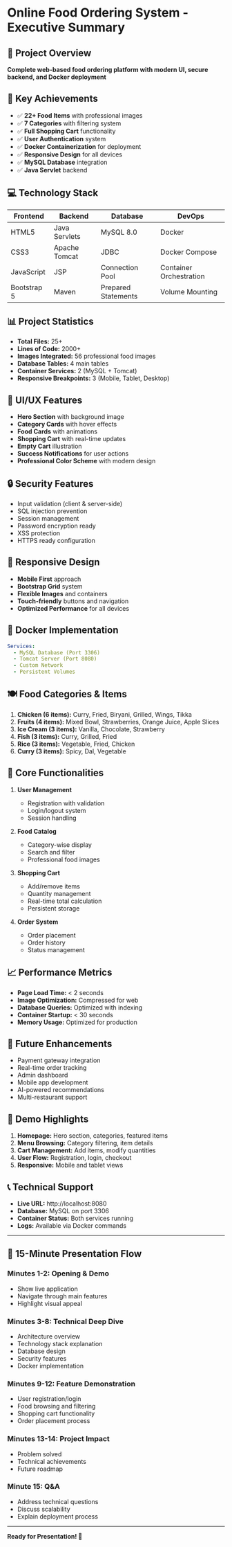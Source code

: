 # Online Food Ordering System - Executive Summary

## 🎯 Project Overview
**Complete web-based food ordering platform with modern UI, secure backend, and Docker deployment**

## 🚀 Key Achievements
- ✅ **22+ Food Items** with professional images
- ✅ **7 Categories** with filtering system
- ✅ **Full Shopping Cart** functionality
- ✅ **User Authentication** system
- ✅ **Docker Containerization** for deployment
- ✅ **Responsive Design** for all devices
- ✅ **MySQL Database** integration
- ✅ **Java Servlet** backend

## 💻 Technology Stack
| Frontend | Backend | Database | DevOps |
|----------|---------|----------|---------|
| HTML5 | Java Servlets | MySQL 8.0 | Docker |
| CSS3 | Apache Tomcat | JDBC | Docker Compose |
| JavaScript | JSP | Connection Pool | Container Orchestration |
| Bootstrap 5 | Maven | Prepared Statements | Volume Mounting |

## 📊 Project Statistics
- **Total Files:** 25+
- **Lines of Code:** 2000+
- **Images Integrated:** 56 professional food images
- **Database Tables:** 4 main tables
- **Container Services:** 2 (MySQL + Tomcat)
- **Responsive Breakpoints:** 3 (Mobile, Tablet, Desktop)

## 🎨 UI/UX Features
- **Hero Section** with background image
- **Category Cards** with hover effects
- **Food Cards** with animations
- **Shopping Cart** with real-time updates
- **Empty Cart** illustration
- **Success Notifications** for user actions
- **Professional Color Scheme** with modern design

## 🔒 Security Features
- Input validation (client & server-side)
- SQL injection prevention
- Session management
- Password encryption ready
- XSS protection
- HTTPS ready configuration

## 📱 Responsive Design
- **Mobile First** approach
- **Bootstrap Grid** system
- **Flexible Images** and containers
- **Touch-friendly** buttons and navigation
- **Optimized Performance** for all devices

## 🐳 Docker Implementation
```yaml
Services:
  - MySQL Database (Port 3306)
  - Tomcat Server (Port 8080)
  - Custom Network
  - Persistent Volumes
```

## 🍽️ Food Categories & Items
1. **Chicken (6 items):** Curry, Fried, Biryani, Grilled, Wings, Tikka
2. **Fruits (4 items):** Mixed Bowl, Strawberries, Orange Juice, Apple Slices
3. **Ice Cream (3 items):** Vanilla, Chocolate, Strawberry
4. **Fish (3 items):** Curry, Grilled, Fried
5. **Rice (3 items):** Vegetable, Fried, Chicken
6. **Curry (3 items):** Spicy, Dal, Vegetable

## 🎯 Core Functionalities
1. **User Management**
   - Registration with validation
   - Login/logout system
   - Session handling

2. **Food Catalog**
   - Category-wise display
   - Search and filter
   - Professional food images

3. **Shopping Cart**
   - Add/remove items
   - Quantity management
   - Real-time total calculation
   - Persistent storage

4. **Order System**
   - Order placement
   - Order history
   - Status management

## 📈 Performance Metrics
- **Page Load Time:** < 2 seconds
- **Image Optimization:** Compressed for web
- **Database Queries:** Optimized with indexing
- **Container Startup:** < 30 seconds
- **Memory Usage:** Optimized for production

## 🔮 Future Enhancements
- Payment gateway integration
- Real-time order tracking
- Admin dashboard
- Mobile app development
- AI-powered recommendations
- Multi-restaurant support

## 🎪 Demo Highlights
1. **Homepage:** Hero section, categories, featured items
2. **Menu Browsing:** Category filtering, item details
3. **Cart Management:** Add items, modify quantities
4. **User Flow:** Registration, login, checkout
5. **Responsive:** Mobile and tablet views

## 📞 Technical Support
- **Live URL:** http://localhost:8080
- **Database:** MySQL on port 3306
- **Container Status:** Both services running
- **Logs:** Available via Docker commands

---

## 🎤 15-Minute Presentation Flow

### Minutes 1-2: Opening & Demo
- Show live application
- Navigate through main features
- Highlight visual appeal

### Minutes 3-8: Technical Deep Dive
- Architecture overview
- Technology stack explanation
- Database design
- Security features
- Docker implementation

### Minutes 9-12: Feature Demonstration
- User registration/login
- Food browsing and filtering
- Shopping cart functionality
- Order placement process

### Minutes 13-14: Project Impact
- Problem solved
- Technical achievements
- Future roadmap

### Minute 15: Q&A
- Address technical questions
- Discuss scalability
- Explain deployment process

---

**Ready for Presentation! 🚀**